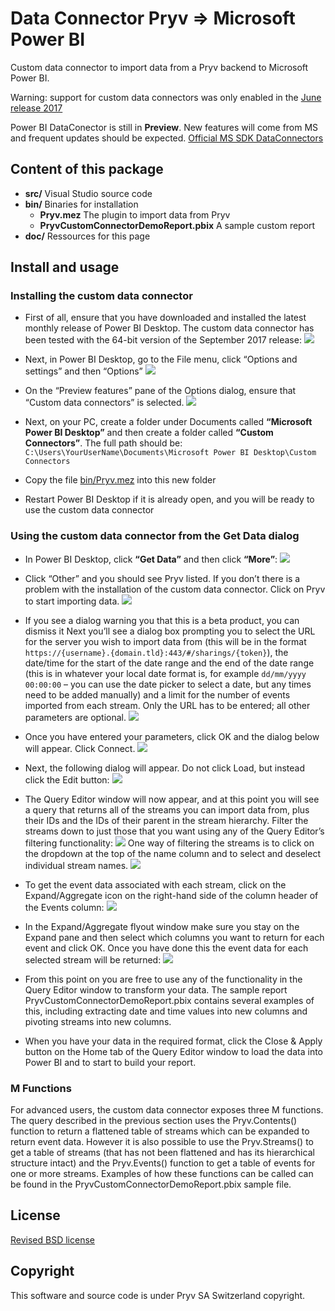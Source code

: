 # Data Connector Pryv => Microsoft Power BI

Custom data connector to import data from a Pryv backend to Microsoft Power BI.

Warning: support for custom data connectors was only enabled in the [June release 2017](https://powerbi.microsoft.com/en-us/blog/power-bi-desktop-june-feature-summary/#dataConnectivity)

Power BI DataConector is still in **Preview**. New features will come from MS and frequent updates should be expected.
[Official MS SDK DataConnectors](https://github.com/Microsoft/DataConnectors)

## Content of this package

- **src/** Visual Studio source code
- **bin/** Binaries for installation
	- **Pryv.mez** The plugin to import data from Pryv
	- **PryvCustomConnectorDemoReport.pbix** A sample custom report
- **doc/** Ressources for this page 

## Install and usage

### Installing the custom data connector

- First of all, ensure that you have downloaded and installed the latest monthly release of Power BI Desktop. The custom data connector has been tested with the 64-bit version of the September 2017 release:
![](doc/img-readme/version.png)

- Next, in Power BI Desktop, go to the File menu, click “Options and settings” and then “Options”
![](doc/img-readme/1-options.png)

- On the “Preview features” pane of the Options dialog, ensure that “Custom data connectors” is selected.
![](doc/img-readme/2-preview-features.png)

- Next, on your PC, create a folder under Documents called **“Microsoft Power BI Desktop”** and then create a folder called **“Custom Connectors”**. The full path should be:
`C:\Users\YourUserName\Documents\Microsoft Power BI Desktop\Custom Connectors`
- Copy the file [bin/Pryv.mez](https://github.com/pryv/plugin-powerbi/raw/master/bin/Pryv.mez) into this new folder
- Restart Power BI Desktop if it is already open, and you will be ready to use the custom data connector

### Using the custom data connector from the Get Data dialog

- In Power BI Desktop, click **“Get Data”** and then click **“More”**:
![](doc/img-readme/3-getdata.png)

- Click “Other” and you should see Pryv listed. If you don’t there is a problem with the installation of the custom data connector. Click on Pryv to start importing data.
![](doc/img-readme/4-getdata2.png)

-	If you see a dialog warning you that this is a beta product, you can dismiss it
Next you’ll see a dialog box prompting you to select the URL for the server you wish to import data from (this will be in the format `https://{username}.{domain.tld}:443/#/sharings/{token}`), the date/time for the start of the date range and the end of the date range (this is in whatever your local date format is, for example `dd/mm/yyyy 00:00:00` – you can use the date picker to select a date, but any times need to be added manually) and a limit for the number of events imported from each stream. Only the URL has to be entered; all other parameters are optional.
![](doc/img-readme/5-panel.png)

- Once you have entered your parameters, click OK and the dialog below will appear. Click Connect.
![](doc/img-readme/6-dialog.png)

- Next, the following dialog will appear. Do not click Load, but instead click the Edit button:
![](doc/img-readme/7-edit.png)

- The Query Editor window will now appear, and at this point you will see a query that returns all of the streams you can import data from, plus their IDs and the IDs of their parent in the stream hierarchy. Filter the streams down to just those that you want using any of the Query Editor’s filtering functionality:
![](doc/img-readme/8-filter.png)
One way of filtering the streams is to click on the dropdown at the top of the name column and to select and deselect individual stream names.
![](doc/img-readme/9-filter2.png)

- To get the event data associated with each stream, click on the Expand/Aggregate icon on the right-hand side of the column header of the Events column:
![](doc/img-readme/10-getevent.png)

- In the Expand/Aggregate flyout window make sure you stay on the Expand pane and then select which columns you want to return for each event and click OK. Once you have done this the event data for each selected stream will be returned:
![](doc/img-readme/11-expand.png)

- From this point on you are free to use any of the functionality in the Query Editor window to transform your data. The sample report PryvCustomConnectorDemoReport.pbix contains several examples of this, including extracting date and time values into new columns and pivoting streams into new columns.
- When you have your data in the required format, click the Close & Apply button on the Home tab of the Query Editor window to load the data into Power BI and to start to build your report.

### M Functions

For advanced users, the custom data connector exposes three M functions. The query described in the previous section uses the Pryv.Contents() function to return a flattened table of streams which can be expanded to return event data. However it is also possible to use the Pryv.Streams() to get a table of streams (that has not been flattened and has its hierarchical structure intact) and the Pryv.Events() function to get a table of events for one or more streams. Examples of how these functions can be called can be found in the PryvCustomConnectorDemoReport.pbix sample file.


## License

[Revised BSD license](https://github.com/pryv/documents/blob/master/license-bsd-revised.md)

## Copyright
This software and source code is under Pryv SA Switzerland copyright.
